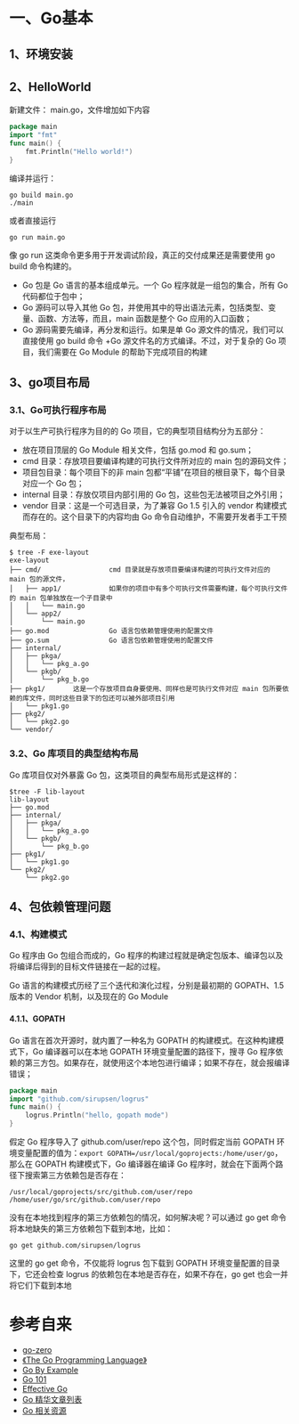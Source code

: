 #  一、Go基本

##  1、环境安装

##  2、HelloWorld

新建文件： main.go，文件增加如下内容
```go
package main
import "fmt"
func main() {
	fmt.Println("Hello world!")
}
```

编译并运行：
```
go build main.go
./main
```
或者直接运行
```
go run main.go
```
像 go run 这类命令更多用于开发调试阶段，真正的交付成果还是需要使用 go build 命令构建的。

- Go 包是 Go 语言的基本组成单元。一个 Go 程序就是一组包的集合，所有 Go 代码都位于包中；
- Go 源码可以导入其他 Go 包，并使用其中的导出语法元素，包括类型、变量、函数、方法等，而且，main 函数是整个 Go 应用的入口函数；
- Go 源码需要先编译，再分发和运行。如果是单 Go 源文件的情况，我们可以直接使用 go build 命令 +Go 源文件名的方式编译。不过，对于复杂的 Go 项目，我们需要在 Go Module 的帮助下完成项目的构建

##  3、go项目布局

### 3.1、Go可执行程序布局

对于以生产可执行程序为目的的 Go 项目，它的典型项目结构分为五部分：
- 放在项目顶层的 Go Module 相关文件，包括 go.mod 和 go.sum；
- cmd 目录：存放项目要编译构建的可执行文件所对应的 main 包的源码文件；
- 项目包目录：每个项目下的非 main 包都“平铺”在项目的根目录下，每个目录对应一个 Go 包；
- internal 目录：存放仅项目内部引用的 Go 包，这些包无法被项目之外引用；
- vendor 目录：这是一个可选目录，为了兼容 Go 1.5 引入的 vendor 构建模式而存在的。这个目录下的内容均由 Go 命令自动维护，不需要开发者手工干预

典型布局：
```
$ tree -F exe-layout 
exe-layout
├── cmd/                 cmd 目录就是存放项目要编译构建的可执行文件对应的 main 包的源文件，
│   ├── app1/            如果你的项目中有多个可执行文件需要构建，每个可执行文件的 main 包单独放在一个子目录中
│   │   └── main.go
│   └── app2/
│       └── main.go
├── go.mod               Go 语言包依赖管理使用的配置文件
├── go.sum               Go 语言包依赖管理使用的配置文件
├── internal/
│   ├── pkga/
│   │   └── pkg_a.go
│   └── pkgb/
│       └── pkg_b.go
├── pkg1/       这是一个存放项目自身要使用、同样也是可执行文件对应 main 包所要依赖的库文件，同时这些目录下的包还可以被外部项目引用
│   └── pkg1.go
├── pkg2/
│   └── pkg2.go
└── vendor/
```

### 3.2、Go 库项目的典型结构布局

Go 库项目仅对外暴露 Go 包，这类项目的典型布局形式是这样的：
```
$tree -F lib-layout 
lib-layout
├── go.mod
├── internal/
│   ├── pkga/
│   │   └── pkg_a.go
│   └── pkgb/
│       └── pkg_b.go
├── pkg1/
│   └── pkg1.go
└── pkg2/
    └── pkg2.go
```

## 4、包依赖管理问题

### 4.1、构建模式

Go 程序由 Go 包组合而成的，Go 程序的构建过程就是确定包版本、编译包以及将编译后得到的目标文件链接在一起的过程。

Go 语言的构建模式历经了三个迭代和演化过程，分别是最初期的 GOPATH、1.5 版本的 Vendor 机制，以及现在的 Go Module

#### 4.1.1、GOPATH

Go 语言在首次开源时，就内置了一种名为 GOPATH 的构建模式。在这种构建模式下，Go 编译器可以在本地 GOPATH 环境变量配置的路径下，搜寻 Go 程序依赖的第三方包。如果存在，就使用这个本地包进行编译；如果不存在，就会报编译错误；
```go
package main
import "github.com/sirupsen/logrus"
func main() {
    logrus.Println("hello, gopath mode")
}
```
假定 Go 程序导入了 github.com/user/repo 这个包，同时假定当前 GOPATH 环境变量配置的值为：`export GOPATH=/usr/local/goprojects:/home/user/go`，那么在 GOPATH 构建模式下，Go 编译器在编译 Go 程序时，就会在下面两个路径下搜索第三方依赖包是否存在：
```
/usr/local/goprojects/src/github.com/user/repo
/home/user/go/src/github.com/user/repo
```
没有在本地找到程序的第三方依赖包的情况，如何解决呢？可以通过 go get 命令将本地缺失的第三方依赖包下载到本地，比如：
```
go get github.com/sirupsen/logrus
```
这里的 go get 命令，不仅能将 logrus 包下载到 GOPATH 环境变量配置的目录下，它还会检查 logrus 的依赖包在本地是否存在，如果不存在，go get 也会一并将它们下载到本地


# 参考自来

- [go-zero](https://go-zero.dev/cn/)
- [《The Go Programming Language》 ](https://books.studygolang.com/gopl-zh/)
- [Go By Example](https://gobyexample.com/)
- [Go 101](https://go101.org/article/101.html)
- [Effective Go](https://go.dev/doc/effective_go)
- [Go 精华文章列表](https://go.dev/wiki/Articles)
- [Go 相关资源](https://github.com/avelino/awesome-go)

